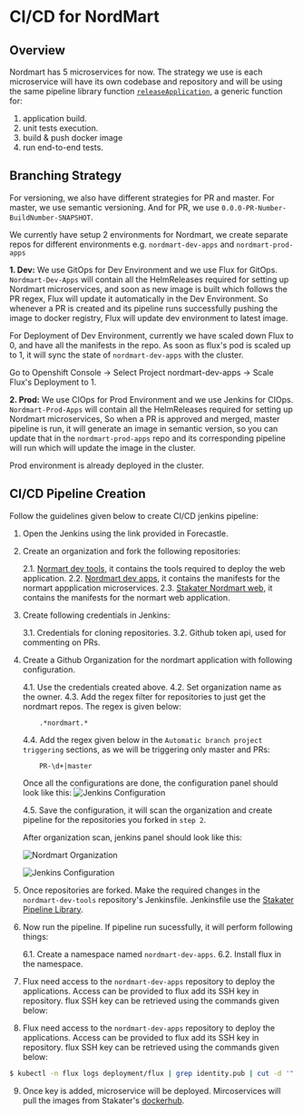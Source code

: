 # CI/CD for NordMart

## Overview

Nordmart has 5 microservices for now. The strategy we use is each microservice will have its own codebase and repository and will be using the same pipeline library function [`releaseApplication`](https://github.com/stakater/stakater-pipeline-library/blob/master/vars/releaseApplication.groovy), a generic function for:

1. application build.
2. unit tests execution. 
3. build & push docker image
4. run end-to-end tests.

## Branching Strategy

For versioning, we also have different strategies for PR and master. For master, we use semantic versioning. And for PR, we use `0.0.0-PR-Number-BuildNumber-SNAPSHOT`.

We currently have setup 2 environments for Nordmart, we create separate repos for different environments e.g. `nordmart-dev-apps` and `nordmart-prod-apps`

**1. Dev:** We use GitOps for Dev Environment and we use Flux for GitOps. `Nordmart-Dev-Apps` will contain all the HelmReleases required for setting up Nordmart microservices, and soon as new image is built which follows the PR regex, Flux will update it automatically in the Dev Environment. So whenever a PR is created and its pipeline runs successfully pushing the image to docker registry, Flux will update dev environment to latest image.

For Deployment of Dev Environment, currently we have scaled down Flux to 0, and have all the manifests in the repo. As soon as flux's pod is scaled up to 1, it will sync the state of `nordmart-dev-apps` with the cluster.

Go to Openshift Console -> Select Project nordmart-dev-apps -> Scale Flux's Deployment to 1.

**2. Prod:** We use CIOps for Prod Environment and we use Jenkins for CIOps. `Nordmart-Prod-Apps` will contain all the HelmReleases required for setting up Nordmart microservices, So when a PR is approved and merged, master pipeline is run, it will generate an image in semantic version, so you can update that in the `nordmart-prod-apps` repo and its corresponding pipeline will run which will update the image in the cluster.

Prod environment is already deployed in the cluster.

## CI/CD Pipeline Creation

Follow the guidelines given below to create CI/CD jenkins pipeline:

1. Open the Jenkins using the link provided in Forecastle.

2. Create an organization and fork the following repositories:

    2.1. [Normart dev tools](https://github.com/stakater-lab/nordmart-dev-tools), it contains the tools required to deploy the web application.
    2.2. [Nordmart dev apps](https://github.com/stakater-lab/nordmart-dev-apps), it contains the manifests for the normart appplication microservices.
    2.3. [Stakater Nordmart web](https://github.com/stakater-lab/stakater-nordmart-web), it contains the manifests for the normart web application.

3. Create following credentials in Jenkins:

    3.1. Credentials for cloning repositories.
    3.2. Github token api, used for commenting on PRs.

4. Create a Github Organization for the nordmart application with following configuration.

    4.1. Use the credentials created above.
    4.2. Set organization name as the owner.
    4.3. Add the regex filter for repositories to just get the nordmart repos. The regex is given below:
    ```
        .*nordmart.*
    ```
    4.4. Add the regex given below in the `Automatic branch project triggering` sections, as we will be triggering only master and PRs:
    ```
        PR-\d+|master
    ```
    Once all the configurations are done, the configuration panel should look like this:
    ![Jenkins Configuration](./image/jenkins-configuration.png)
    
    4.5. Save the configuration, it will scan the organization and create pipeline for the repositories you forked in `step 2`.
    
    After organization scan, jenkins panel should look like this:

    ![Nordmart Organization](./image/nordmart-organization.png)


    ![Jenkins Configuration](./image/jenkins-configuration.png)

5. Once repositories are forked. Make the required changes in the `nordmart-dev-tools` repository's Jenkinsfile. Jenkinsfile use the [Stakater Pipeline Library](https://github.com/stakater/stakater-pipeline-library).

6. Now run the pipeline. If pipeline run sucessfully, it will perform following things:
    
    6.1. Create a namespace named `nordmart-dev-apps`.
    6.2. Install flux in the namespace.

7. Flux need access to the `nordmart-dev-apps` repository to deploy the applications. Access can be provided to flux add its SSH key in repository. flux SSH key can be retrieved using the commands given below:

8. Flux need access to the `nordmart-dev-apps` repository to deploy the applications. Access can be provided to flux add its SSH key in repository. flux SSH key can be retrieved using the commands given below:

```bash
$ kubectl -n flux logs deployment/flux | grep identity.pub | cut -d '"' -f2
```
    
9. Once key is added, microservice will be deployed. Mircoservices will pull the images from Stakater's [dockerhub](https://hub.docker.com/u/stakater/).
